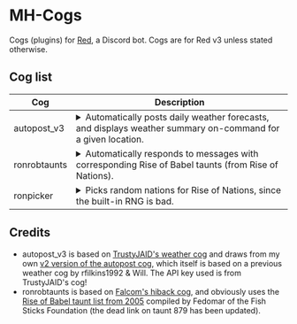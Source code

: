 # MH-Cogs
Cogs (plugins) for [Red](https://github.com/Cog-Creators/Red-DiscordBot), a Discord bot. Cogs are for Red v3 unless stated otherwise.

## Cog list
| Cog | Description |
|---|---|
| autopost_v3 | <details><summary>Automatically posts daily weather forecasts, and displays weather summary on-command for a given location.</summary> Primary commands: `[p]autopost` and `[p]weathershort` (alias `[p]ws`). ![Example of weathershort, using the "ws" command alias.](https://i.imgur.com/3Rrmxaa.png).</details> |
| ronrobtaunts | <details><summary>Automatically responds to messages with corresponding Rise of Babel taunts (from Rise of Nations).</summary>Very simple cog, made in a couple of hours. Does not convert or remove #ICON text. ![Example of RoB taunts 138 and 879.](https://i.imgur.com/jxUm630.png).</details> |
| ronpicker | <details><summary>Picks random nations for Rise of Nations, since the built-in RNG is bad.</summary> Commands: `[p]pick` and `[p]pick_s` allow dupes, `[p]pick2` and `[p]pick_s2` don't. Player count defaults to 8. ![Example of pick.](https://i.imgur.com/jXJji52.png).</details> |

## Credits
* autopost_v3 is based on [TrustyJAID's weather cog](https://github.com/TrustyJAID/Trusty-cogs) and draws from my own [v2 version of the autopost cog](https://github.com/MHLoppy/Autopost-v2), which itself is based on a previous weather cog by rfilkins1992 & Will. The API key used is from TrustyJAID's cog!
* ronrobtaunts is based on [Falcom's hiback cog](https://github.com/nmbook/FalcomBot-cogs), and obviously uses the [Rise of Babel taunt list from 2005](https://web.archive.org/web/20120502125628/http://mastersleague.net/Downloads/details/id=1.html) compiled by Fedomar of the Fish Sticks Foundation (the dead link on taunt 879 has been updated).
